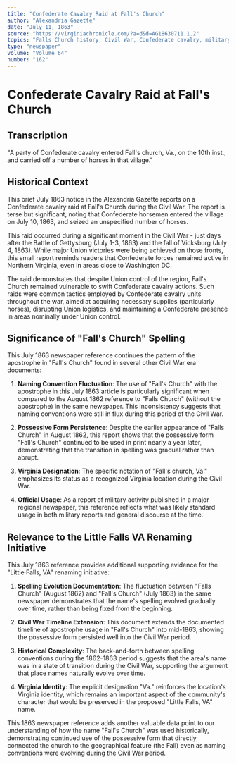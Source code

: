 ```yaml
---
title: "Confederate Cavalry Raid at Fall's Church"
author: "Alexandria Gazette"
date: "July 11, 1863"
source: "https://virginiachronicle.com/?a=d&d=AG18630711.1.2"
topics: "Falls Church history, Civil War, Confederate cavalry, military raids, place names, Virginia"
type: "newspaper"
volume: "Volume 64"
number: "162"
---
```


# Confederate Cavalry Raid at Fall's Church

## Transcription

"A party of Confederate cavalry entered Fall's church, Va., on the 10th inst., and carried off a number of horses in that village."

## Historical Context

This brief July 1863 notice in the Alexandria Gazette reports on a Confederate cavalry raid at Fall's Church during the Civil War. The report is terse but significant, noting that Confederate horsemen entered the village on July 10, 1863, and seized an unspecified number of horses.

This raid occurred during a significant moment in the Civil War - just days after the Battle of Gettysburg (July 1-3, 1863) and the fall of Vicksburg (July 4, 1863). While major Union victories were being achieved on those fronts, this small report reminds readers that Confederate forces remained active in Northern Virginia, even in areas close to Washington DC.

The raid demonstrates that despite Union control of the region, Fall's Church remained vulnerable to swift Confederate cavalry actions. Such raids were common tactics employed by Confederate cavalry units throughout the war, aimed at acquiring necessary supplies (particularly horses), disrupting Union logistics, and maintaining a Confederate presence in areas nominally under Union control.

## Significance of "Fall's Church" Spelling

This July 1863 newspaper reference continues the pattern of the apostrophe in "Fall's Church" found in several other Civil War era documents:

1. **Naming Convention Fluctuation**: The use of "Fall's Church" with the apostrophe in this July 1863 article is particularly significant when compared to the August 1862 reference to "Falls Church" (without the apostrophe) in the same newspaper. This inconsistency suggests that naming conventions were still in flux during this period of the Civil War.

2. **Possessive Form Persistence**: Despite the earlier appearance of "Falls Church" in August 1862, this report shows that the possessive form "Fall's Church" continued to be used in print nearly a year later, demonstrating that the transition in spelling was gradual rather than abrupt.

3. **Virginia Designation**: The specific notation of "Fall's church, Va." emphasizes its status as a recognized Virginia location during the Civil War.

4. **Official Usage**: As a report of military activity published in a major regional newspaper, this reference reflects what was likely standard usage in both military reports and general discourse at the time.

## Relevance to the Little Falls VA Renaming Initiative

This July 1863 reference provides additional supporting evidence for the "Little Falls, VA" renaming initiative:

1. **Spelling Evolution Documentation**: The fluctuation between "Falls Church" (August 1862) and "Fall's Church" (July 1863) in the same newspaper demonstrates that the name's spelling evolved gradually over time, rather than being fixed from the beginning.

2. **Civil War Timeline Extension**: This document extends the documented timeline of apostrophe usage in "Fall's Church" into mid-1863, showing the possessive form persisted well into the Civil War period.

3. **Historical Complexity**: The back-and-forth between spelling conventions during the 1862-1863 period suggests that the area's name was in a state of transition during the Civil War, supporting the argument that place names naturally evolve over time.

4. **Virginia Identity**: The explicit designation "Va." reinforces the location's Virginia identity, which remains an important aspect of the community's character that would be preserved in the proposed "Little Falls, VA" name.

This 1863 newspaper reference adds another valuable data point to our understanding of how the name "Fall's Church" was used historically, demonstrating continued use of the possessive form that directly connected the church to the geographical feature (the Fall) even as naming conventions were evolving during the Civil War period. 